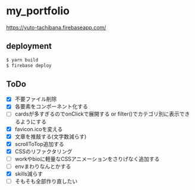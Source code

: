 # my_portfolio

https://yuto-tachibana.firebaseapp.com/

## deployment

```sh
$ yarn build
$ firebase deploy
```

## ToDo
- [x] 不要ファイル削除
- [x] 各要素をコンポーネント化する
- [ ] cardsが多すぎるのでonClickで展開する or filter()でカテゴリ別に表示できるようにする
- [x] favicon.icoを変える
- [x] 文章を推敲する(文字数減らす)
- [x] scrollToTop追加する
- [x] CSSのリファクタリング
- [ ] workやbioに軽量なCSSアニメーションをさりげなく追加する
- [ ] envまわりなんとかする
- [x] skills減らす
- [ ] そもそも全部作り直したい
